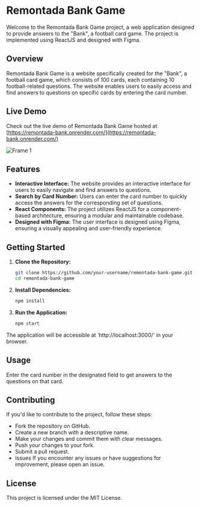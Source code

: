 # Remontada Bank Game

Welcome to the Remontada Bank Game project, a web application designed to provide answers to the "Bank", a football card game. The project is implemented using ReactJS and designed with Figma.

## Overview

Remontada Bank Game is a website specifically created for the "Bank", a football card game, which consists of 100 cards, each containing 10 football-related questions. The website enables users to easily access and find answers to questions on specific cards by entering the card number.

## Live Demo

Check out the live demo of Remontada Bank Game hosted at [https://remontada-bank.onrender.com/](https://remontada-bank.onrender.com/)

![Frame 1](https://github.com/oayman0/react-app-bank-game/assets/37955772/b1d91967-e9aa-461b-bf47-c6a7780c3f1b)


## Features

- **Interactive Interface:** The website provides an interactive interface for users to easily navigate and find answers to questions.
- **Search by Card Number:** Users can enter the card number to quickly access the answers for the corresponding set of questions.
- **React Components:** The project utilizes ReactJS for a component-based architecture, ensuring a modular and maintainable codebase.
- **Designed with Figma:** The user interface is designed using Figma, ensuring a visually appealing and user-friendly experience.

## Getting Started

1. **Clone the Repository:**
   ```bash
   git clone https://github.com/your-username/remontada-bank-game.git
   cd remontada-bank-game
   
2. **Install Dependencies:**
   ```bash
   npm install
   
3. **Run the Application:**
   ```bash
   npm start
   
The application will be accessible at 'http://localhost:3000/' in your browser.

## Usage
Enter the card number in the designated field to get answers to the questions on that card.

## Contributing
If you'd like to contribute to the project, follow these steps:

- Fork the repository on GitHub.
- Create a new branch with a descriptive name.
- Make your changes and commit them with clear messages.
- Push your changes to your fork.
- Submit a pull request.
- Issues
If you encounter any issues or have suggestions for improvement, please open an issue.

## License
This project is licensed under the MIT License.


